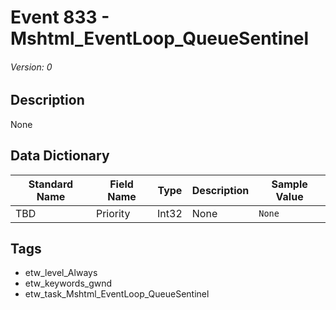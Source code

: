 # Event 833 - Mshtml_EventLoop_QueueSentinel
###### Version: 0

## Description
None

## Data Dictionary
|Standard Name|Field Name|Type|Description|Sample Value|
|---|---|---|---|---|
|TBD|Priority|Int32|None|`None`|

## Tags
* etw_level_Always
* etw_keywords_gwnd
* etw_task_Mshtml_EventLoop_QueueSentinel